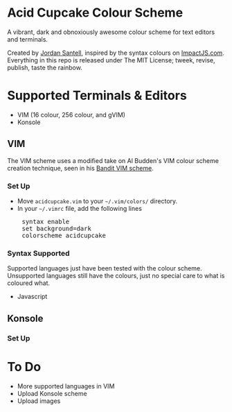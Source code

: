 # Acid Cupcake Colour Scheme #

A vibrant, dark and obnoxiously awesome colour scheme for text editors and terminals.

Created by [Jordan Santell](http://www.jsantell.com), inspired by the syntax colours on [ImpactJS.com](http://www.impactjs.com). Everything in this repo is released under The MIT License; tweek, revise, publish, taste the rainbow.

# Supported Terminals & Editors #

* VIM (16 colour, 256 colour, and gVIM)
* Konsole 

## VIM ##

The VIM scheme uses a modified take on Al Budden's VIM colour scheme creation technique, seen in his [Bandit VIM scheme](https://sites.google.com/site/abudden/contents/Vim-Scripts/bandit-colour-scheme).

### Set Up ###

* Move ``acidcupcake.vim`` to your ``~/.vim/colors/`` directory.
* In your ``~/.vimrc`` file, add the following lines
<pre>
    syntax enable
    set background=dark
    colorscheme acidcupcake
</pre>

### Syntax Supported ###

Supported languages just have been tested with the colour scheme. Unsupported languages still have the colours, just no special care to what is coloured what.

* Javascript

## Konsole ##

### Set Up ###


# To Do #

* More supported languages in VIM
* Upload Konsole scheme
* Upload images
